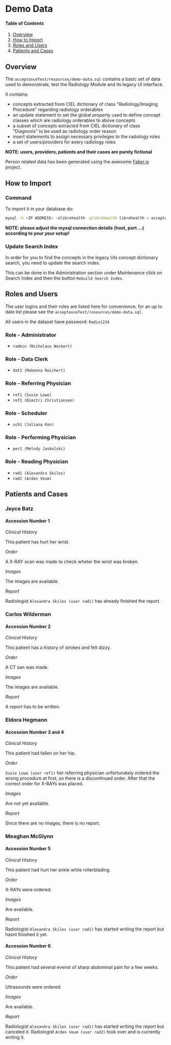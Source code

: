 # Demo Data

#### Table of Contents

1. [Overview](#overview)
2. [How to Import](#how-to-import)
3. [Roles and Users](#roles-and-users)
4. [Patients and Cases](#patients-and-cases)

## Overview

The `acceptanceTest/resources/demo-data.sql` contains a basic set of data used to demonstrate, test the
Radiology Module and its legacy UI interface.

It contains:
* concepts extracted from CIEL dictionary of class "Radiology/Imaging
Procedure" regarding radiology orderables
* an update statement to set the global property used to define concept classes
which are radiology orderables to above concepts
* a subset of concepts extracted from CIEL dictionary of class "Diagnosis" to
be used as radiology order reason
* insert statements to assign necessary privileges to the radiology roles
* a set of users/providers for every radiology roles

**NOTE: users, providers, patients and their cases are purely fictional**

Person related data has been generated using the awesome [Faker.js](https://github.com/marak/Faker.js/) project.

## How to Import

### Command

To import it in your database do:

```bash
mysql -h <IP ADDRESS> -ulibrehealth -plibrehealth librehealth < acceptanceTest/resources/demo-data.sql
```

**NOTE: please adjust the mysql connection details (host, port ...) according to
your your setup!**

### Update Search Index

In order for you to find the concepts in the legacy UIs concept dictionary
search, you need to update the search index.

This can be done in the Administration section under Maintenance click on
Search Index and then the button `Rebuild Search Index`.

## Roles and Users

The user logins and their roles are listed here for convenience, for an up to date
list please see the `acceptanceTest/resources/demo-data.sql`.

All users in the dataset have password: `Radio1234`

### Role - Administrator

* `radmin (Nicholaus Wuckert)`

### Role - Data Clerk

* `dat1 (Makenna Reichert)`

### Role - Referring Physician

* `ref1 (Susie Lowe)`
* `ref2 (Dimitri Christiansen)`

### Role - Scheduler

* `sch1 (Juliana Kon)`

### Role - Performing Physician

* `per1 (Melody Jaskolski)`

### Role - Reading Physician

* `rad1 (Alexandra Skiles)`
* `rad2 (Arden Veum)`

## Patients and Cases

### Joyce Batz

#### Accession Number 1

_Clinical History_

This patient has hurt her wrist.

_Order_

A X-RAY scan was made to check wheter the wrist was broken.

_Images_

The images are available.

_Report_

Radiologist `Alexandra Skiles (user rad1)` has already finished the report.

### Carlos Wilderman

#### Accession Number 2

_Clinical History_

This patient has a history of strokes and felt dizzy.

_Order_

A CT san was made.

_Images_

The images are available.

_Report_

A report has to be written.

### Eldora Hegmann

#### Accession Number 3 and 4

_Clinical History_

This patient had fallen on her hip.

_Order_

`Susie Lowe (user ref1)` her referring physician unfortunately ordered the wrong procedure at first, so
there is a discontinued order. After that the correct order for X-RAYs was
placed.

_Images_

Are not yet available.

_Report_

Since there are no images, there is no report.

### Meaghan McGlynn

#### Accession Number 5

_Clinical History_

This patient had hurt her ankle while rollerblading.

_Order_

X-RAYs were ordered.

_Images_

Are available.

_Report_

Radiologist `Alexandra Skiles (user rad1)` has started writing the report but hasnt
finished it yet.

#### Accession Number 6

_Clinical History_

This patient had several evenst of sharp abdominal pain for a few weeks.

_Order_

Ultrasounds were ordered.

_Images_

Are available.

_Report_

Radiologist `Alexandra Skiles (user rad1)` has started writing the report but canceled it.
Radiologist `Arden Veum (user rad2)` took over and is currently writing it.

